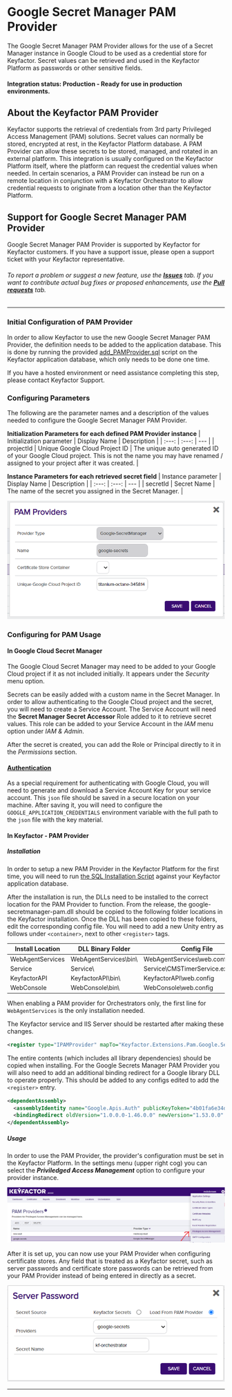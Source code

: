 # Google Secret Manager PAM Provider

The Google Secret Manager PAM Provider allows for the use of a Secret Manager instance in Google Cloud to be used as a credential store for Keyfactor. Secret values can be retrieved and used in the Keyfactor Platform as passwords or other sensitive fields.

#### Integration status: Production - Ready for use in production environments.

## About the Keyfactor PAM Provider

Keyfactor supports the retrieval of credentials from 3rd party Privileged Access Management (PAM) solutions. Secret values can normally be stored, encrypted at rest, in the Keyfactor Platform database. A PAM Provider can allow these secrets to be stored, managed, and rotated in an external platform. This integration is usually configured on the Keyfactor Platform itself, where the platform can request the credential values when needed. In certain scenarios, a PAM Provider can instead be run on a remote location in conjunction with a Keyfactor Orchestrator to allow credential requests to originate from a location other than the Keyfactor Platform.



## Support for Google Secret Manager PAM Provider

Google Secret Manager PAM Provider is supported by Keyfactor for Keyfactor customers. If you have a support issue, please open a support ticket with your Keyfactor representative.

###### To report a problem or suggest a new feature, use the **[Issues](../../issues)** tab. If you want to contribute actual bug fixes or proposed enhancements, use the **[Pull requests](../../pulls)** tab.



---






### Initial Configuration of PAM Provider
In order to allow Keyfactor to use the new Google Secret Manager PAM Provider, the definition needs to be added to the application database.
This is done by running the provided [add_PAMProvider.sql](./add_PAMProvider.sql) script on the Keyfactor application database, which only needs to be done one time.

If you have a hosted environment or need assistance completing this step, please contact Keyfactor Support.

### Configuring Parameters
The following are the parameter names and a description of the values needed to configure the Google Secret Manager PAM Provider.

__Initialization Parameters for each defined PAM Provider instance__
| Initialization parameter | Display Name | Description |
| :---: | :---: | --- |
| projectId | Unique Google Cloud Project ID | The unique auto generated ID of your Google Cloud project. This is not the name you may have renamed / assigned to your project after it was created. |

__Instance Parameters for each retrieved secret field__
| Instance parameter | Display Name | Description |
| :---: | :---: | --- |
| secretId | Secret Name | The name of the secret you assigned in the Secret Manager. |

![](images/config.png)

### Configuring for PAM Usage
#### In Google Cloud Secret Manager
The Google Cloud Secret Manager may need to be added to your Google Cloud project if it as not included initially. It appears under the _Security_ menu option.

Secrets can be easily added with a custom name in the Secret Manager. In order to allow authenticating to the Google Cloud project and the secret, you will need to create a Service Account. The Service Account will need the __Secret Manager Secret Accessor__ Role added to it to retrieve secret values. This role can be added to your Service Account in the _IAM_ menu option under _IAM & Admin_.

After the secret is created, you can add the Role or Principal directly to it in the _Permissions_ section.

#### [Authentication](https://cloud.google.com/docs/authentication/production)
As a special requirement for authenticating with Google Cloud, you will need to generate and download a Service Account Key for your service account. This `json` file should be saved in a secure location on your machine. After saving it, you will need to configure the `GOOGLE_APPLICATION_CREDENTIALS` environment variable with the full path to the `json` file with the key material.

#### In Keyfactor - PAM Provider
##### Installation
In order to setup a new PAM Provider in the Keyfactor Platform for the first time, you will need to run [the SQL Installation Script](./add_PAMProvider.sql) against your Keyfactor application database.

After the installation is run, the DLLs need to be installed to the correct location for the PAM Provider to function. From the release, the google-secretmanager-pam.dll should be copied to the following folder locations in the Keyfactor installation. Once the DLL has been copied to these folders, edit the corresponding config file. You will need to add a new Unity entry as follows under `<container>`, next to other `<register>` tags.

| Install Location | DLL Binary Folder | Config File |
| --- | --- | --- |
| WebAgentServices | WebAgentServices\bin\ | WebAgentServices\web.config |
| Service | Service\ | Service\CMSTimerService.exe.config |
| KeyfactorAPI | KeyfactorAPI\bin\ | KeyfactorAPI\web.config |
| WebConsole | WebConsole\bin\ | WebConsole\web.config |

When enabling a PAM provider for Orchestrators only, the first line for `WebAgentServices` is the only installation needed.

The Keyfactor service and IIS Server should be restarted after making these changes.

```xml
<register type="IPAMProvider" mapTo="Keyfactor.Extensions.Pam.Google.SecretManagerPAM, google-secretmanager-pam" name="Google-SecretManager" />
```



The entire contents (which includes all library dependencies) should be copied when installing. For the Google Secrets Manager PAM Provider you will also need to add an additional binding redirect for a Google library DLL to operate properly. This should be added to any configs edited to add the `<register>` entry.

```xml
<dependentAssembly>
  <assemblyIdentity name="Google.Apis.Auth" publicKeyToken="4b01fa6e34db77ab" />
  <bindingRedirect oldVersion="1.0.0.0-1.46.0.0" newVersion="1.53.0.0" />
</dependentAssembly>
```

##### Usage
In order to use the PAM Provider, the provider's configuration must be set in the Keyfactor Platform. In the settings menu (upper right cog) you can select the ___Priviledged Access Management___ option to configure your provider instance.

![](images/setting.png)

After it is set up, you can now use your PAM Provider when configuring certificate stores. Any field that is treated as a Keyfactor secret, such as server passwords and certificate store passwords can be retrieved from your PAM Provider instead of being entered in directly as a secret.

![](images/password.png)


---




